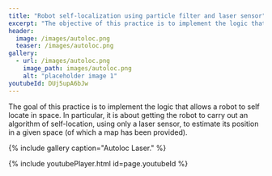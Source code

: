 ```yaml
---
title: "Robot self-localization using particle filter and laser sensor"
excerpt: "The objective of this practice is to implement the logic that allows a robot to self locate in space."
header:
  image: /images/autoloc.png
  teaser: /images/autoloc.png
gallery:
  - url: /images/autoloc.png
    image_path: images/autoloc.png
    alt: "placeholder image 1"
youtubeId: DUj5upA6bJw
---
```


The goal of this practice is to implement the logic that allows a robot to self locate in space. In particular, it is about getting the robot to carry out an algorithm of self-location, using only a laser sensor, to estimate its position in a given space (of which a map has been provided).

{% include gallery caption="Autoloc Laser." %}

{% include youtubePlayer.html id=page.youtubeId %}

